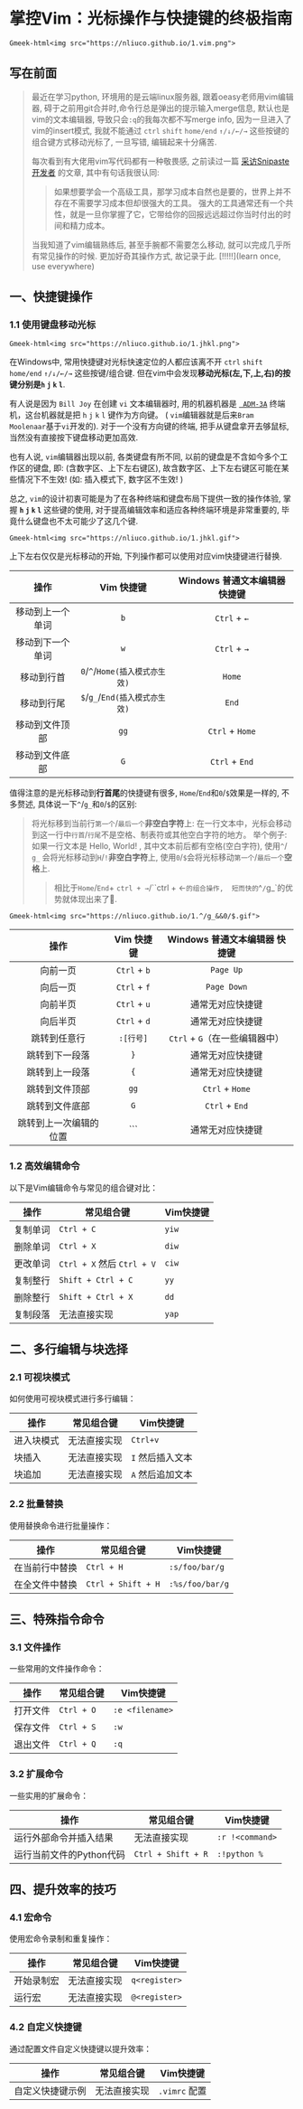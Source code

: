 # 掌控Vim：光标操作与快捷键的终极指南

<!-- 这里显示vimlogo -->

`Gmeek-html<img src="https://nliuco.github.io/1.vim.png">`

## 写在前面
> 最近在学习python, 环境用的是云端linux服务器, 跟着oeasy老师用vim编辑器, 碍于之前用git合并时,命令行总是弹出的提示输入merge信息, 默认也是vim的文本编辑器, 导致只会`:q`的我每次都不写merge info, 因为一旦进入了vim的insert模式, 我就不能通过 `ctrl` `shift` `home/end` `↑/↓/←/→` 这些按键的组合键方式移动光标了, 一旦写错, 编辑起来十分痛苦. 
>
> 每次看到有大佬用vim写代码都有一种敬畏感, 之前读过一篇 [采访Snipaste开发者](https://sspai.com/post/35097) 的文章, 其中有句话我很认同:
> >如果想要学会一个高级工具，那学习成本自然也是要的，世界上并不存在不需要学习成本但却很强大的工具。
> >强大的工具通常还有一个共性，就是一旦你掌握了它，它带给你的回报远远超过你当时付出的时间和精力成本。
>
> 当我知道了vim编辑熟练后, 甚至手腕都不需要怎么移动, 就可以完成几乎所有常见操作的时候.  更加好奇其操作方式, 故记录于此.  [!!!!!](learn once, use everywhere)


## 一、快捷键操作
### 1.1 使用键盘移动光标

<!-- 这里显示vim上下左右的图片 -->

`Gmeek-html<img src="https://nliuco.github.io/1.jhkl.png">`

在Windows中, 常用快捷键对光标快速定位的人都应该离不开 `ctrl` `shift` `home/end` `↑/↓/←/→` 这些按键/组合键.  但在vim中会发现**移动光标(左,下,上,右)**的按键分别是**`h` `j` `k` `l`**. 

有人说是因为 `Bill Joy`  在创建 `vi` 文本编辑器时, 用的机器机器是 [` ADM-3A`](http://www.aeagean.com/2019/04/13/unix/unix_why_vim_uses_hjkl_to_move_cursors/)  终端机，这台机器就是把 `h` `j` `k` `l` 键作为方向键。 ( `vim`编辑器就是后来`Bram Moolenaar`基于`vi`开发的). 对于一个没有方向键的终端, 把手从键盘拿开去够鼠标, 当然没有直接按下键盘移动更加高效. 

也有人说, `vim`编辑器出现以前, 各类键盘有所不同, 以前的键盘是不含如今多个工作区的键盘, 即: (含数字区、上下左右键区),  故含数字区、上下左右键区可能在某些情况下不生效! (如: 插入模式下, 数字区不生效! )

总之, `vim`的设计初衷可能是为了在各种终端和键盘布局下提供一致的操作体验, 掌握 **`h` `j` `k` `l`** 这些键的使用, 对于提高编辑效率和适应各种终端环境是非常重要的, 毕竟什么键盘也不太可能少了这几个键.

`Gmeek-html<img src="https://nliuco.github.io/1.jhkl.gif">`

上下左右仅仅是光标移动的开始, 下列操作都可以使用对应vim快捷键进行替换. 

|       操作       |           Vim 快捷键           | Windows 普通文本编辑器 快捷键 |
| :--------------: | :----------------------------: | :---------------------------: |
| 移动到上一个单词 |              `b`               |         `Ctrl` + `←`          |
| 移动到下一个单词 |              `w`               |         `Ctrl` + `→`          |
|    移动到行首    | `0`/`^`/`Home(插入模式亦生效)` |            `Home`             |
|    移动到行尾    | `$`/`g_`/`End(插入模式亦生效)` |             `End`             |
|  移动到文件顶部  |              `gg`              |        `Ctrl` + `Home`        |
|  移动到文件底部  |              `G`               |        `Ctrl` + `End`         |

值得注意的是光标移动到**行首尾**的快捷键有很多, `Home`/`End`和`0`/`$`效果是一样的, 不多赘述, 具体说一下`^`/`g_`和`0`/`$`的区别: 

> 将光标移到当前行`第一个`/`最后一个`**非空白字符**上:  在一行文本中，光标会移动到这一行中`行首`/`行尾`不是空格、制表符或其他空白字符的地方。
> 举个例子: 如果一行文本是     Hello, World!      , 其中文本前后都有空格(空白字符), 使用`^`/ `g_` 会将光标移动到`H`/`!`**非空白字符**上, 使用`0`/`$`会将光标移动`第一个`/`最后一个`**空格**上. 
>
> > 相比于`Home`/`End`+ `ctrl + →`/``ctrl + ←`的组合操作,  短而快的`^`/`g_`的优势就体现出来了🐶.

`Gmeek-html<img src="https://nliuco.github.io/1.^/g_&&0/$.gif">`

|          操作          |  Vim 快捷键  | Windows 普通文本编辑器 快捷键  |
| :--------------------: | :----------: | :----------------------------: |
|        向前一页        | `Ctrl` + `b` |           `Page Up`            |
|        向后一页        | `Ctrl` + `f` |          `Page Down`           |
|        向前半页        | `Ctrl` + `u` |        通常无对应快捷键        |
|        向后半页        | `Ctrl` + `d` |        通常无对应快捷键        |
|      跳转到任意行      |  `:[行号]`   | `Ctrl` + `G`（在一些编辑器中） |
|     跳转到下一段落     |     `}`      |        通常无对应快捷键        |
|     跳转到上一段落     |     `{`      |        通常无对应快捷键        |
|     跳转到文件顶部     |     `gg`     |        `Ctrl` + `Home`         |
|     跳转到文件底部     |     `G`      |         `Ctrl` + `End`         |
| 跳转到上一次编辑的位置 |     ```      |        通常无对应快捷键        |



### 1.2 高效编辑命令

以下是Vim编辑命令与常见的组合键对比：

| 操作     | 常见组合键                 | Vim快捷键 |
| -------- | -------------------------- | --------- |
| 复制单词 | `Ctrl + C`                 | `yiw`     |
| 删除单词 | `Ctrl + X`                 | `diw`     |
| 更改单词 | `Ctrl + X` 然后 `Ctrl + V` | `ciw`     |
| 复制整行 | `Shift + Ctrl + C`         | `yy`      |
| 删除整行 | `Shift + Ctrl + X`         | `dd`      |
| 复制段落 | 无法直接实现               | `yap`     |

## 二、多行编辑与块选择
### 2.1 可视块模式

如何使用可视块模式进行多行编辑：

| 操作       | 常见组合键   | Vim快捷键        |
| ---------- | ------------ | ---------------- |
| 进入块模式 | 无法直接实现 | `Ctrl+v`         |
| 块插入     | 无法直接实现 | `I` 然后插入文本 |
| 块追加     | 无法直接实现 | `A` 然后追加文本 |

### 2.2 批量替换

使用替换命令进行批量操作：

| 操作           | 常见组合键         | Vim快捷键       |
| -------------- | ------------------ | --------------- |
| 在当前行中替换 | `Ctrl + H`         | `:s/foo/bar/g`  |
| 在全文件中替换 | `Ctrl + Shift + H` | `:%s/foo/bar/g` |

## 三、特殊指令命令
### 3.1 文件操作

一些常用的文件操作命令：

| 操作     | 常见组合键 | Vim快捷键       |
| -------- | ---------- | --------------- |
| 打开文件 | `Ctrl + O` | `:e <filename>` |
| 保存文件 | `Ctrl + S` | `:w`            |
| 退出文件 | `Ctrl + Q` | `:q`            |

### 3.2 扩展命令

一些实用的扩展命令：

| 操作                     | 常见组合键         | Vim快捷键       |
| ------------------------ | ------------------ | --------------- |
| 运行外部命令并插入结果   | 无法直接实现       | `:r !<command>` |
| 运行当前文件的Python代码 | `Ctrl + Shift + R` | `:!python %`    |

## 四、提升效率的技巧
### 4.1 宏命令

使用宏命令录制和重复操作：

| 操作       | 常见组合键   | Vim快捷键     |
| ---------- | ------------ | ------------- |
| 开始录制宏 | 无法直接实现 | `q<register>` |
| 运行宏     | 无法直接实现 | `@<register>` |

### 4.2 自定义快捷键

通过配置文件自定义快捷键以提升效率：

| 操作             | 常见组合键   | Vim快捷键     |
| ---------------- | ------------ | ------------- |
| 自定义快捷键示例 | 无法直接实现 | `.vimrc` 配置 |


